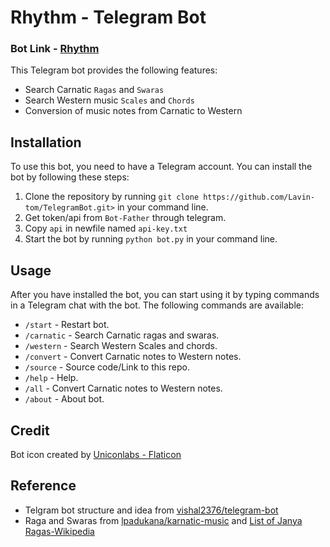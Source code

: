 # Rhythm - Telegram Bot

### Bot Link - [Rhythm](https://t.me/RhythmLoveBot)

This Telegram bot provides the following features:

* Search Carnatic `Ragas` and `Swaras`
* Search Western music `Scales` and `Chords`
* Conversion of music notes from Carnatic to Western

## Installation

To use this bot, you need to have a Telegram account. You can install the bot by following these steps:

1. Clone the repository by running `git clone https://github.com/Lavin-tom/TelegramBot.git>` in your command line.
2. Get token/api from `Bot-Father` through telegram.
3. Copy `api` in newfile named `api-key.txt`
4. Start the bot by running `python bot.py` in your command line.

## Usage

After you have installed the bot, you can start using it by typing commands in a Telegram chat with the bot. The following commands are available:

* `/start` -  Restart bot.
* `/carnatic` - Search Carnatic ragas and swaras.
* `/western` - Search Western Scales and chords.
* `/convert` - Convert Carnatic notes to Western notes.
* `/source` - Source code/Link to this repo.
* `/help` - Help.
* `/all` - Convert Carnatic notes to Western notes.
* `/about` - About bot.

## Credit
Bot icon created by [Uniconlabs - Flaticon](https://www.flaticon.com/free-icons/ui)

## Reference
* Telgram bot structure and idea from [vishal2376/telegram-bot](https://github.com/vishal2376/telegram-bot)
* Raga and Swaras from [lpadukana/karnatic-music](https://github.com/lpadukana/karnatic-music) and [List of Janya Ragas-Wikipedia](https://en.wikipedia.org/wiki/List_of_Janya_ragas)
